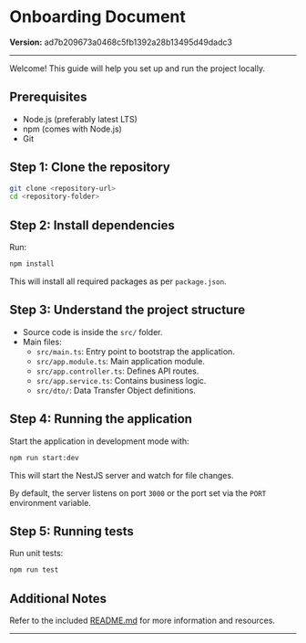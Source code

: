 # Onboarding Document

**Version:** ad7b209673a0468c5fb1392a28b13495d49dadc3

---

Welcome! This guide will help you set up and run the project locally.

## Prerequisites
- Node.js (preferably latest LTS)
- npm (comes with Node.js)
- Git

## Step 1: Clone the repository
```bash
git clone <repository-url>
cd <repository-folder>
```

## Step 2: Install dependencies

Run:
```bash
npm install
```
This will install all required packages as per `package.json`.

## Step 3: Understand the project structure

- Source code is inside the `src/` folder.
- Main files:
  - `src/main.ts`: Entry point to bootstrap the application.
  - `src/app.module.ts`: Main application module.
  - `src/app.controller.ts`: Defines API routes.
  - `src/app.service.ts`: Contains business logic.
  - `src/dto/`: Data Transfer Object definitions.

## Step 4: Running the application

Start the application in development mode with:
```bash
npm run start:dev
```

This will start the NestJS server and watch for file changes.

By default, the server listens on port `3000` or the port set via the `PORT` environment variable.

## Step 5: Running tests

Run unit tests:
```bash
npm run test
```

## Additional Notes

Refer to the included [README.md](README.md) for more information and resources.

---
